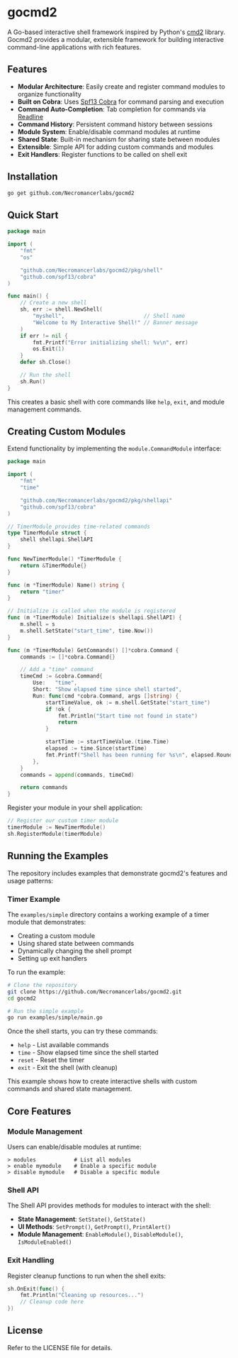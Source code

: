 # gocmd2

A Go-based interactive shell framework inspired by Python's [cmd2](https://github.com/python-cmd2/cmd2) library. Gocmd2 provides a modular, extensible framework for building interactive command-line applications with rich features.

## Features

- **Modular Architecture**: Easily create and register command modules to organize functionality
- **Built on Cobra**: Uses [Spf13 Cobra](https://github.com/spf13/cobra) for command parsing and execution
- **Command Auto-Completion**: Tab completion for commands via [Readline](https://github.com/chzyer/readline)
- **Command History**: Persistent command history between sessions
- **Module System**: Enable/disable command modules at runtime
- **Shared State**: Built-in mechanism for sharing state between modules
- **Extensible**: Simple API for adding custom commands and modules
- **Exit Handlers**: Register functions to be called on shell exit

## Installation

```bash
go get github.com/Necromancerlabs/gocmd2
```

## Quick Start

```go
package main

import (
	"fmt"
	"os"

	"github.com/Necromancerlabs/gocmd2/pkg/shell"
	"github.com/spf13/cobra"
)

func main() {
	// Create a new shell
	sh, err := shell.NewShell(
		"myshell",                         // Shell name
		"Welcome to My Interactive Shell!" // Banner message
	)
	if err != nil {
		fmt.Printf("Error initializing shell: %v\n", err)
		os.Exit(1)
	}
	defer sh.Close()

	// Run the shell
	sh.Run()
}
```

This creates a basic shell with core commands like `help`, `exit`, and module management commands.

## Creating Custom Modules

Extend functionality by implementing the `module.CommandModule` interface:

```go
package main

import (
	"fmt"
	"time"

	"github.com/Necromancerlabs/gocmd2/pkg/shellapi"
	"github.com/spf13/cobra"
)

// TimerModule provides time-related commands
type TimerModule struct {
	shell shellapi.ShellAPI
}

func NewTimerModule() *TimerModule {
	return &TimerModule{}
}

func (m *TimerModule) Name() string {
	return "timer"
}

// Initialize is called when the module is registered
func (m *TimerModule) Initialize(s shellapi.ShellAPI) {
	m.shell = s
	m.shell.SetState("start_time", time.Now())
}

func (m *TimerModule) GetCommands() []*cobra.Command {
	commands := []*cobra.Command{}

	// Add a "time" command
	timeCmd := &cobra.Command{
		Use:   "time",
		Short: "Show elapsed time since shell started",
		Run: func(cmd *cobra.Command, args []string) {
			startTimeValue, ok := m.shell.GetState("start_time")
			if !ok {
				fmt.Println("Start time not found in state")
				return
			}

			startTime := startTimeValue.(time.Time)
			elapsed := time.Since(startTime)
			fmt.Printf("Shell has been running for %s\n", elapsed.Round(time.Second))
		},
	}
	commands = append(commands, timeCmd)

	return commands
}
```

Register your module in your shell application:

```go
// Register our custom timer module
timerModule := NewTimerModule()
sh.RegisterModule(timerModule)
```

## Running the Examples

The repository includes examples that demonstrate gocmd2's features and usage patterns:

### Timer Example

The `examples/simple` directory contains a working example of a timer module that demonstrates:
- Creating a custom module
- Using shared state between commands
- Dynamically changing the shell prompt
- Setting up exit handlers

To run the example:

```bash
# Clone the repository
git clone https://github.com/Necromancerlabs/gocmd2.git
cd gocmd2

# Run the simple example
go run examples/simple/main.go
```

Once the shell starts, you can try these commands:
- `help` - List available commands
- `time` - Show elapsed time since the shell started
- `reset` - Reset the timer
- `exit` - Exit the shell (with cleanup)

This example shows how to create interactive shells with custom commands and shared state management.

## Core Features

### Module Management

Users can enable/disable modules at runtime:

```
> modules            # List all modules
> enable mymodule    # Enable a specific module
> disable mymodule   # Disable a specific module
```

### Shell API

The Shell API provides methods for modules to interact with the shell:

- **State Management**: `SetState()`, `GetState()`
- **UI Methods**: `SetPrompt()`, `GetPrompt()`, `PrintAlert()`
- **Module Management**: `EnableModule()`, `DisableModule()`, `IsModuleEnabled()`

### Exit Handling

Register cleanup functions to run when the shell exits:

```go
sh.OnExit(func() {
    fmt.Println("Cleaning up resources...")
    // Cleanup code here
})
```

## License

Refer to the LICENSE file for details.
